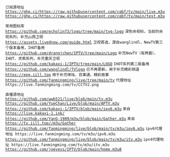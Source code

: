 `订阅源地址`  
[`https://ghp.ci/https://raw.githubusercontent.com/cqbf/tv/main/live.m3u`](https://ghp.ci/https://raw.githubusercontent.com/cqbf/tv/main/live.m3u)  
[`https://ghp.ci/https://raw.githubusercontent.com/cqbf/tv/main/test.m3u`](https://ghp.ci/https://raw.githubusercontent.com/cqbf/tv/main/test.m3u)  

`常用图标库`  
[`https://github.com/echolin73/logo/tree/main/tvg-logo`](https://github.com/echolin73/logo/tree/main/tvg-logo) `深色央视标，当前的央视系列，补充山西卫视`  
[`https://assets.livednow.com/guide.html`](https://assets.livednow.com/guide.html) `卫视首选，源自wanglindl，NewTV第三个版本备用，IHOT备用`  
[`https://github.com/drangjchen/IPTV/tree/main/Logo`](https://github.com/drangjchen/IPTV/tree/main/Logo) `补充NewTV（有两套）、IHOT、求索系列，补充重庆卫视`  
[`https://github.com/kakaxi-1/IPTV/tree/main/LOGO`](https://github.com/kakaxi-1/IPTV/tree/main/LOGO) `IHOT系列第二版备用`  
[`https://github.com/wanglindl/TVlogo`](https://github.com/wanglindl/TVlogo) `已不再更新。用于补充睛彩频道`  
[`https://epg.iill.top`](https://epg.iill.top) `用于补充咪咕、百事通、精彩故事`  
[`https://github.com/fanmingming/live/tree/main/tv`](https://github.com/fanmingming/live/tree/main/tv)   `代理地址 https://live.fanmingming.com/tv/CCTV2.png`  

`直播源地址`  
[`https://github.com/wwb521/live/blob/main/tv.m3u`](https://github.com/wwb521/live/blob/main/tv.m3u)   
[`https://github.com/YueChan/Live/blob/main/APTV.m3u`](https://github.com/YueChan/Live/blob/main/APTV.m3u)  
[`https://github.com/kakaxi-1/IPTV/blob/main/ipv6.m3u`](https://github.com/kakaxi-1/IPTV/blob/main/ipv6.m3u)  `来自`[`https://live.kakaxi-1.ink/`](https://live.kakaxi-1.ink)  
[`https://github.com/YanG-1989/m3u/blob/main/Gather.m3u`](https://github.com/YanG-1989/m3u/blob/main/Gather.m3u)  `来自`[`https://tv.iill.top//m3u/Gather`](https://tv.iill.top//m3u/Gather)  
[`https://github.com/fanmingming/live/blob/main/tv/m3u/ipv6.m3u`](https://github.com/fanmingming/live/blob/main/tv/m3u/ipv6.m3u)  `ipv6代理地址 https://live.fanmingming.com/tv/m3u/ipv6.m3u`  
[`https://github.com/fanmingming/live/blob/main/tv/m3u/itv.m3u`](https://github.com/fanmingming/live/blob/main/tv/m3u/itv.m3u)  `ipv4代理地址 https://live.fanmingming.com/tv/m3u/itv.m3u`  
[`https://github.com/joevess/IPTV/blob/main/home.m3u8`](https://github.com/joevess/IPTV/blob/main/home.m3u8)
